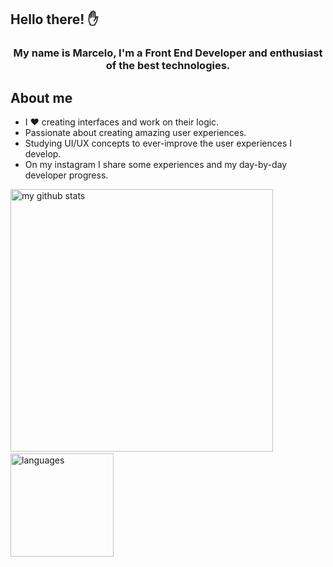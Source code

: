 ## Hello there! ✋

<h3 align="center">
  My name is Marcelo, I'm a Front End Developer and enthusiast of the best technologies.
</h3>

## About me

- I ❤ creating interfaces and work on their logic.
- Passionate about creating amazing user experiences.
- Studying UI/UX concepts to ever-improve the user experiences I develop.
- On my instagram I share some experiences and my day-by-day developer progress.

<p align="start">
 <img src="https://github-readme-stats.vercel.app/api?username=arcmena&show_icons=true&theme=dark" alt="my github stats" width="420"/>&nbsp;<img src="https://github-readme-stats.vercel.app/api/top-langs/?username=arcmena&layout=compact&theme=dark" alt="languages" height="165">
</p>

